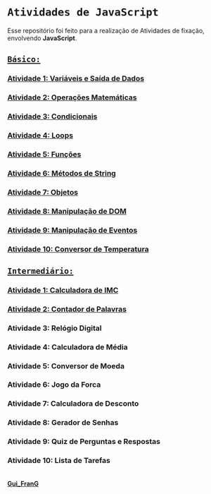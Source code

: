 # `Atividades de JavaScript`

Esse repositório foi feito para a realização de Atividades de fixação, envolvendo **JavaScript**.  


## [**`Básico:`**](https://github.com/GuilhermeFranG/AtividadesJavaScript/blob/main/Atividades%20JS%20-%20B%C3%A1sicas/B%C3%A1sicos.txt)


### [Atividade 1: Variáveis e Saída de Dados](https://github.com/GuilhermeFranG/AtividadesJavaScript/tree/main/Atividades%20JS%20-%20B%C3%A1sicas/Atividade%201)
### [Atividade 2: Operações Matemáticas](https://github.com/GuilhermeFranG/AtividadesJavaScript/tree/main/Atividades%20JS%20-%20B%C3%A1sicas/Atividade%202)
### [Atividade 3: Condicionais](https://github.com/GuilhermeFranG/AtividadesJavaScript/tree/main/Atividades%20JS%20-%20B%C3%A1sicas/Atividade%203)
### [Atividade 4: Loops](https://github.com/GuilhermeFranG/AtividadesJavaScript/tree/main/Atividades%20JS%20-%20B%C3%A1sicas/Atividade%204)
### [Atividade 5: Funções](https://github.com/GuilhermeFranG/AtividadesJavaScript/tree/main/Atividades%20JS%20-%20B%C3%A1sicas/Atividade%205)
### [Atividade 6: Métodos de String](https://github.com/GuilhermeFranG/AtividadesJavaScript/tree/main/Atividades%20JS%20-%20B%C3%A1sicas/Atividade%206)
### [Atividade 7: Objetos](https://github.com/GuilhermeFranG/AtividadesJavaScript/tree/main/Atividades%20JS%20-%20B%C3%A1sicas/Atividade%207)
### [Atividade 8: Manipulação de DOM](https://github.com/GuilhermeFranG/AtividadesJavaScript/tree/main/Atividades%20JS%20-%20B%C3%A1sicas/Atividade%208)
### [Atividade 9: Manipulação de Eventos](https://github.com/GuilhermeFranG/AtividadesJavaScript/tree/main/Atividades%20JS%20-%20B%C3%A1sicas/Atividade%209)
### [Atividade 10: Conversor de Temperatura](https://github.com/GuilhermeFranG/AtividadesJavaScript/tree/main/Atividades%20JS%20-%20B%C3%A1sicas/Atividade%2010)


## [**`Intermediário:`**](https://github.com/GuilhermeFranG/AtividadesJavaScript/blob/main/Atividades%20JS%20-%20Intermedi%C3%A1rio/Intermedi%C3%A1rio.txt)


### [Atividade 1: Calculadora de IMC](https://github.com/GuilhermeFranG/AtividadesJavaScript/tree/main/Atividades%20JS%20-%20Intermedi%C3%A1rio/Atividade%201)
### [Atividade 2: Contador de Palavras](https://github.com/GuilhermeFranG/AtividadesJavaScript/tree/main/Atividades%20JS%20-%20Intermedi%C3%A1rio/Atividade%202)
### Atividade 3: Relógio Digital
### Atividade 4: Calculadora de Média
### Atividade 5: Conversor de Moeda
### Atividade 6: Jogo da Forca
### Atividade 7: Calculadora de Desconto
### Atividade 8: Gerador de Senhas
### Atividade 9: Quiz de Perguntas e Respostas
### Atividade 10: Lista de Tarefas  

\
**[Gui_FranG](https://github.com/GuilhermeFranG)**
